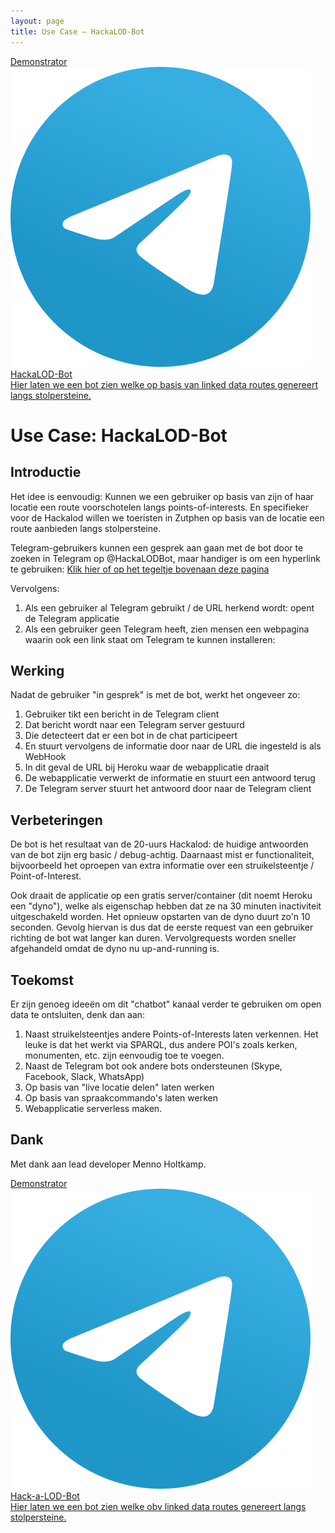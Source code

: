```yaml
---
layout: page
title: Use Case ― HackaLOD-Bot
---
```


<div class="cards-wrapper">
    <a href="https://telegram.me/HackaLODBot">
    <div class="card">
      <div class="card-type">Demonstrator</div>
      <img class="card-image" src="/assets/images/telegram.png" alt="Telegram">
      <div class="card-title">HackaLOD-Bot</div>
      <div class="card-description">Hier laten we een bot zien welke op basis van linked data routes genereert langs stolpersteine. </div>
    </div>
  </a>
</div>

# Use Case: HackaLOD-Bot

## Introductie

Het idee is eenvoudig: Kunnen we een gebruiker op basis van zijn of haar locatie een route voorschotelen langs points-of-interests. 
En specifieker voor de Hackalod willen we toeristen in Zutphen op basis van de locatie een route aanbieden langs stolpersteine. 

Telegram-gebruikers kunnen een gesprek aan gaan met de bot door te zoeken in Telegram op @HackaLODBot, maar handiger is om een hyperlink te gebruiken: [Klik hier of op het tegeltje bovenaan deze pagina](https://telegram.me/HackaLODBot)

Vervolgens: 
1.	Als een gebruiker al Telegram gebruikt / de URL herkend wordt: opent de Telegram applicatie
2.	Als een gebruiker geen Telegram heeft, zien mensen een webpagina waarin ook een link staat om Telegram te kunnen installeren:
 
 
## Werking
Nadat de gebruiker "in gesprek" is met de bot, werkt het ongeveer zo:
1.	Gebruiker tikt een bericht in de Telegram client
2.	Dat bericht wordt naar een Telegram server gestuurd
3.	Die detecteert dat er een bot in de chat participeert
4.  En stuurt vervolgens de informatie door naar de URL die ingesteld is als WebHook
5.  In dit geval de URL bij Heroku waar de webapplicatie draait
6.  De webapplicatie verwerkt de informatie en stuurt een antwoord terug
7.	De Telegram server stuurt het antwoord door naar de Telegram client 
 
 
## Verbeteringen
De bot is het resultaat van de 20-uurs Hackalod: de huidige antwoorden van de bot zijn erg basic / debug-achtig. Daarnaast mist er functionaliteit, bijvoorbeeld het oproepen van extra informatie over een struikelsteentje / Point-of-Interest.
 
Ook draait de applicatie op een gratis server/container (dit noemt Heroku een "dyno"), welke als eigenschap hebben dat ze na 30 minuten inactiviteit uitgeschakeld worden. Het opnieuw opstarten van de dyno duurt zo'n 10 seconden. Gevolg hiervan is dus dat de eerste request van een gebruiker richting de bot wat langer kan duren. Vervolgrequests worden sneller afgehandeld omdat de dyno nu up-and-running is.
 
## Toekomst

Er zijn genoeg ideeën om dit "chatbot" kanaal verder te gebruiken om open data te ontsluiten, denk dan aan:
1.	Naast struikelsteentjes andere Points-of-Interests laten verkennen. Het leuke is dat het werkt via SPARQL, dus andere POI's zoals kerken, monumenten, etc. zijn eenvoudig toe te voegen. 
2.	Naast de Telegram bot ook andere bots ondersteunen (Skype, Facebook, Slack, WhatsApp)
3.	Op basis van "live locatie delen" laten werken
4.	Op basis van spraakcommando's laten werken
5.	Webapplicatie serverless maken.
 
## Dank
Met dank aan lead developer Menno Holtkamp.

<div class="cards-wrapper">
    <a href="https://telegram.me/HackaLODBot">
    <div class="card">
      <div class="card-type">Demonstrator</div>
      <img class="card-image" src="/assets/images/telegram.png" alt="Telegram">
      <div class="card-title">Hack-a-LOD-Bot</div>
      <div class="card-description">Hier laten we een bot zien welke obv linked data routes genereert langs stolpersteine. </div>
    </div>
  </a>
</div>

